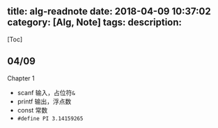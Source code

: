 title: alg-readnote
date: 2018-04-09 10:37:02
category: [Alg, Note]
tags:
description:
---
[Toc]

## 04/09

Chapter 1

* scanf 输入，占位符`&`
* printf 输出，浮点数
* const 常数
* `#define PI 3.14159265`


